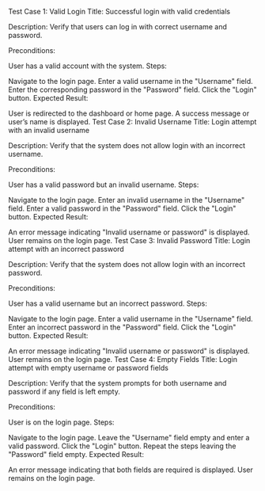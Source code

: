 Test Case 1: Valid Login Title: Successful login with valid credentials

Description: Verify that users can log in with correct username and password.

Preconditions:

User has a valid account with the system. Steps:

Navigate to the login page. Enter a valid username in the "Username" field. Enter the corresponding password in the "Password" field. Click the "Login" button. Expected Result:

User is redirected to the dashboard or home page. A success message or user’s name is displayed. Test Case 2: Invalid Username Title: Login attempt with an invalid username

Description: Verify that the system does not allow login with an incorrect username.

Preconditions:

User has a valid password but an invalid username. Steps:

Navigate to the login page. Enter an invalid username in the "Username" field. Enter a valid password in the "Password" field. Click the "Login" button. Expected Result:

An error message indicating "Invalid username or password" is displayed. User remains on the login page. Test Case 3: Invalid Password Title: Login attempt with an incorrect password

Description: Verify that the system does not allow login with an incorrect password.

Preconditions:

User has a valid username but an incorrect password. Steps:

Navigate to the login page. Enter a valid username in the "Username" field. Enter an incorrect password in the "Password" field. Click the "Login" button. Expected Result:

An error message indicating "Invalid username or password" is displayed. User remains on the login page. Test Case 4: Empty Fields Title: Login attempt with empty username or password fields

Description: Verify that the system prompts for both username and password if any field is left empty.

Preconditions:

User is on the login page. Steps:

Navigate to the login page. Leave the "Username" field empty and enter a valid password. Click the "Login" button. Repeat the steps leaving the "Password" field empty. Expected Result:

An error message indicating that both fields are required is displayed. User remains on the login page.
